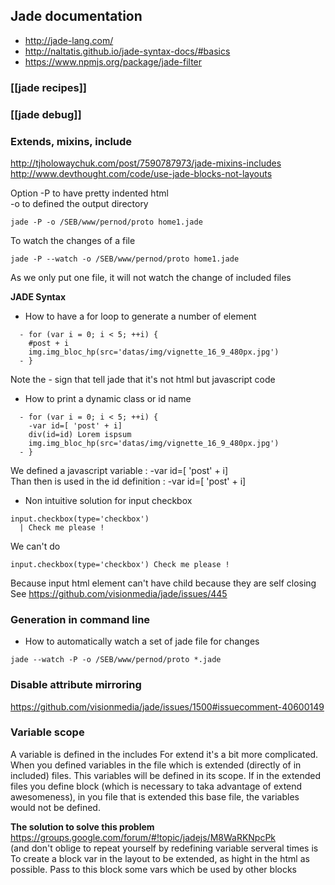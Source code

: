 ## Jade documentation
* http://jade-lang.com/
* http://naltatis.github.io/jade-syntax-docs/#basics
* https://www.npmjs.org/package/jade-filter

### [[jade recipes]]

### [[jade debug]]

### **Extends, mixins, include**   
http://tjholowaychuk.com/post/7590787973/jade-mixins-includes       
http://www.devthought.com/code/use-jade-blocks-not-layouts   

Option -P to have pretty indented html   
-o to defined the output directory   
```
jade -P -o /SEB/www/pernod/proto home1.jade
```

To watch the changes of a file    
```
jade -P --watch -o /SEB/www/pernod/proto home1.jade 
```
As we only put one file, it will not watch the change of included files

**JADE Syntax**   

* How to have a for loop to generate a number of element   
```
  - for (var i = 0; i < 5; ++i) {
    #post + i
    img.img_bloc_hp(src='datas/img/vignette_16_9_480px.jpg')
  - }
```
Note the - sign that tell jade that it's not html but javascript code

* How to print a dynamic class or id name    
```
  - for (var i = 0; i < 5; ++i) {
    -var id=[ 'post' + i]
    div(id=id) Lorem ispsum
    img.img_bloc_hp(src='datas/img/vignette_16_9_480px.jpg')
  - }
```
We defined a javascript variable : -var id=[ 'post' + i]   
Than then is used in the id definition : -var id=[ 'post' + i]   

* Non intuitive solution for input checkbox 
```
input.checkbox(type='checkbox') 
  | Check me please !
```
We can't do 
```
input.checkbox(type='checkbox') Check me please !
```
Because input html element can't have child because they are self closing 
See 
https://github.com/visionmedia/jade/issues/445

### **Generation in command line**   


* How to automatically watch a set of jade file for changes   
````
jade --watch -P -o /SEB/www/pernod/proto *.jade
````
### Disable attribute mirroring 
https://github.com/visionmedia/jade/issues/1500#issuecomment-40600149

### **Variable scope**   
A variable is defined in the includes 
For extend it's a bit more complicated. 
When you defined variables in the file which is extended (directly of in included) files. This variables will be defined in its scope. 
If in the extended files you define block (which is necessary to taka advantage of extend awesomeness), in you file that is extended this base file, the variables would not be defined.


**The solution to solve this problem**   
https://groups.google.com/forum/#!topic/jadejs/M8WaRKNpcPk    
(and don't oblige to repeat yourself by redefining variable serveral times is 
To create a block var in the layout to be extended, as hight in the html as possible. 
Pass to this block some vars which be used by other blocks